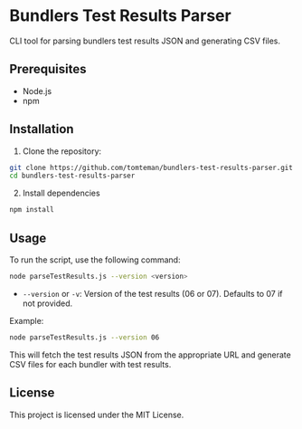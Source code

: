 # Bundlers Test Results Parser

CLI tool for parsing bundlers test results JSON and generating CSV files.

## Prerequisites

- Node.js
- npm

## Installation

1. Clone the repository:

```sh
git clone https://github.com/tomteman/bundlers-test-results-parser.git
cd bundlers-test-results-parser
```

2. Install dependencies
```sh
npm install
```

## Usage

To run the script, use the following command:

```sh
node parseTestResults.js --version <version>
```

- `--version` or `-v`: Version of the test results (06 or 07). Defaults to 07 if not provided.

Example:

```sh
node parseTestResults.js --version 06
```

This will fetch the test results JSON from the appropriate URL and generate CSV files for each bundler with test results.

## License

This project is licensed under the MIT License.

